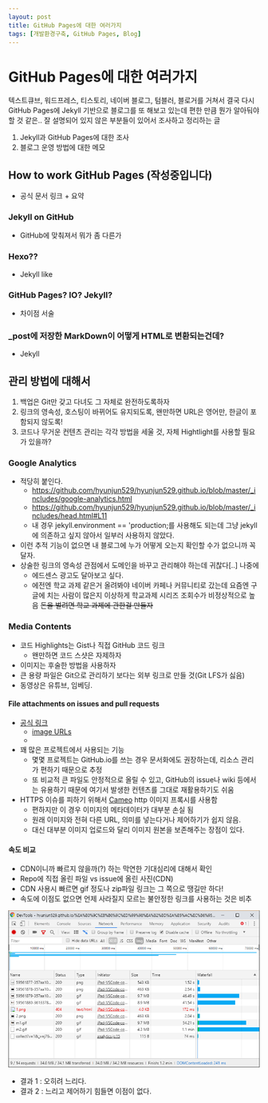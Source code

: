 ```yaml
---
layout: post
title: GitHub Pages에 대한 여러가지
tags: [개발환경구축, GitHub Pages, Blog]
---
```


# GitHub Pages에 대한 여러가지
텍스트큐브, 워드프레스, 티스토리, 네이버 블로그, 텀블러, 블로거를 거쳐서 결국 다시 GitHub Pages에 Jekyll 기반으로 블로그를 또 해보고 있는데 편한 만큼 뭔가 알아둬야 할 것 같은.. 잘 설명되어 있지 않은 부분들이 있어서 조사하고 정리하는 글

1. Jekyll과 GitHub Pages에 대한 조사
2. 블로그 운영 방법에 대한 메모


## How to work GitHub Pages (작성중입니다)
- 공식 문서 링크 + 요약

### Jekyll on GitHub
- GitHub에 맞춰져서 뭐가 좀 다른가

### Hexo??
- Jekyll like

### GitHub Pages? IO? Jekyll?
- 차이점 서술

### _post에 저장한 MarkDown이 어떻게 HTML로 변환되는건데?
- Jekyll


## 관리 방법에 대해서
1. 백업은 Git만 갖고 다녀도 그 자체로 완전하도록하자
2. 링크의 영속성, 호스팅이 바뀌어도 유지되도록, 왠만하면 URL은 영어만, 한글이 포함되지 않도록!
3. 코드나 무거운 컨텐츠 관리는 각각 방법을 세울 것, 자체 Hightlight를 사용할 필요가 있을까?

### Google Analytics
- 적당히 붙인다.
  - https://github.com/hyunjun529/hyunjun529.github.io/blob/master/_includes/google-analytics.html
  - https://github.com/hyunjun529/hyunjun529.github.io/blob/master/_includes/head.html#L11
  - 내 경우 jekyll.environment == 'production;를 사용해도 되는데 그냥 jekyll에 의존하고 싶지 않아서 일부러 사용하지 않았다.
- 이런 추적 기능이 없으면 내 블로그에 누가 어떻게 오는지 확인할 수가 없으니까 꼭 달자.
- 상술한 링크의 영속성 관점에서 도메인을 바꾸고 관리해야 하는데 귀찮다[..] 나중에
  - 에드센스 광고도 달아보고 싶다.
  - 에전엔 학교 과제 같은거 올려봐야 네이버 카페나 커뮤니티로 갔는데 요즘엔 구글에 치는 사람이 많은지 이상하게 학교과제 시리즈 조회수가 비정상적으로 높음 ~~돈을 벌려면 학교 과제에 관한걸 만들자~~

### Media Contents
- 코드 Highlights는 Gist나 직접 GitHub 코드 링크
  - 왠만하면 코드 스샷은 자제하자
- 이미지는 후술한 방법을 사용하자
- 큰 용량 파일은 Git으로 관리하기 보다는 외부 링크로 만들 것(Git LFS가 싫음)
- 동영상은 유튜브, 임베딩.

#### File attachments on issues and pull requests
- [공식 링크](https://help.github.com/en/articles/file-attachments-on-issues-and-pull-requests)
  - [image URLs](https://help.github.com/en/articles/about-anonymized-image-urls)
  - 
- 꽤 많은 프로젝트에서 사용되는 기능
  - 몇몇 프로젝트는 GitHub.io를 쓰는 경우 문서화에도 권장하는데, 리소스 관리가 편하기 때문으로 추정
  - 또 비교적 큰 파일도 안정적으로 올릴 수 있고, GitHub의 issue나 wiki 등에서는 유용하기 때문에 여기서 발생한 컨텐츠를 그대로 재활용하기도 쉬움
- HTTPS 이슈를 피하기 위해서 [Cameo](https://github.com/atmos/camo) http 이미지 프록시를 사용함
  - 편하지만 이 경우 이미지의 메타데이터가 대부분 손실 됨
  - 원래 이미지와 전혀 다른 URL, 의미를 넣는다거나 제어하기가 쉽지 않음.
  - 대신 대부분 이미지 업로드와 달리 이미지 원본을 보존해주는 장점이 있다.

#### 속도 비교
- CDN이니까 빠르지 않을까(?) 하는 막연한 기대심리에 대해서 확인
- Repo에 직접 올린 파일 vs issue에 올린 사진(CDN)
- CDN 사용시 빠르면 gif 정도나 zip파일 링크는 그 쪽으로 땡길만 하다!
- 속도에 이점도 없으면 언제 사라질지 모르는 불안정한 링크를 사용하는 것은 비추

![compare.png](/assets/resource/19-06-15/3.PNG)

- 결과 1 : 오히려 느리다.
- 결과 2 : 느리고 제어하기 힘들면 이점이 없다.
